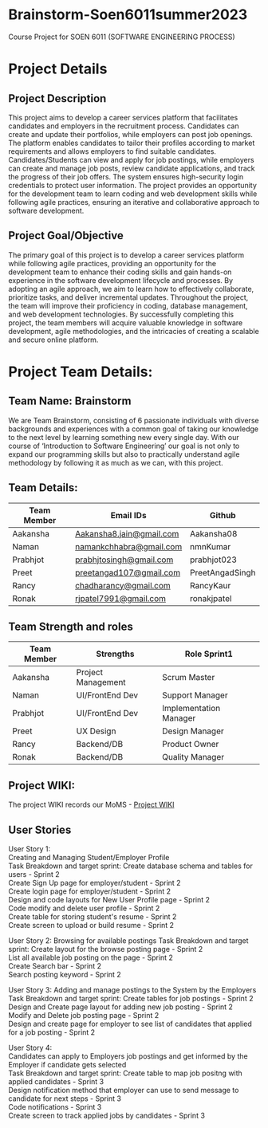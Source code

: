 # Brainstorm-Soen6011summer2023
Course Project for SOEN 6011 (SOFTWARE ENGINEERING PROCESS) 

# Project Details

## Project Description

This project aims to develop a career services platform that facilitates candidates and employers in the recruitment process. Candidates can create and update their portfolios, while employers can post job openings. The platform enables candidates to tailor their profiles according to market requirements and allows employers to find suitable candidates. Candidates/Students can view and apply for job postings, while employers can create and manage job posts, review candidate applications, and track the progress of their job offers. The system ensures high-security login credentials to protect user information. The project provides an opportunity for the development team to learn coding and web development skills while following agile practices, ensuring an iterative and collaborative approach to software development.

## Project Goal/Objective

The primary goal of this project is to develop a career services platform while following agile practices, providing an opportunity for the development team to enhance their coding skills and gain hands-on experience in the software development lifecycle and processes. By adopting an agile approach, we aim to learn how to effectively collaborate, prioritize tasks, and deliver incremental updates. Throughout the project, the team will improve their proficiency in coding, database management, and web development technologies. By successfully completing this project, the team members will acquire valuable knowledge in software development, agile methodologies, and the intricacies of creating a scalable and secure online platform.


# Project Team Details:

## Team Name: **Brainstorm**

We are Team Brainstorm, consisting of 6 passionate individuals with diverse backgrounds and experiences with a common goal of taking our knowledge to the next level by learning something new every single day. With our course of ‘Introduction to Software Engineering’ our goal is not only to expand our programming skills but also to practically understand agile methodology by following it as much as we can, with this project.

## Team Details:

| Team Member | Email IDs                    | Github     |
|-------------|------------------------------|------------|
| Aakansha    | Aakansha8.jain@gmail.com    | Aakansha08 |
| Naman       | namankchhabra@gmail.com     | nmnKumar   |
| Prabhjot    | prabhjtosingh@gmail.com      | prabhjot023|
| Preet       | preetangad107@gmail.com      | PreetAngadSingh |
| Rancy       | chadharancy@gmail.com        | RancyKaur  |
| Ronak       | rjpatel7991@gmail.com        | ronakjpatel |

## Team Strength and roles

| Team Member | Strengths              | Role Sprint1        |
|-------------|------------------------|---------------------|
| Aakansha    | Project Management     | Scrum Master        |
| Naman       | UI/FrontEnd Dev        | Support Manager     |
| Prabhjot    | UI/FrontEnd Dev        | Implementation Manager |
| Preet       | UX Design              | Design Manager      |
| Rancy       | Backend/DB             | Product Owner       |
| Ronak       | Backend/DB             | Quality Manager     |

## Project WIKI:

The project WIKI records our MoMS - [Project WIKI](https://github.com/nmnKumar/Brainstorm-Soen6011summer2023/wiki)

## User Stories
User Story 1:		
Creating and Managing Student/Employer Profile	
Task Breakdown and target sprint: 
Create database schema and tables for users	- Sprint 2	
Create Sign Up page for employer/student	- Sprint 2	
Create login page for employer/student	- Sprint 2	
Design and code layouts for New User Profile page -	Sprint 2	
Code modify and delete user profile	- Sprint 2	
Create table for storing student's resume	- Sprint 2	
Create screen to upload or build resume	- Sprint 2	

User Story 2:
Browsing for available postings	
Task Breakdown and target sprint:
Create layout for the browse posting page	- Sprint 2	
List all available job posting on the page - Sprint 2	
Create Search bar	- Sprint 2	
Search posting keyword	- Sprint 2	

User Story 3:
Adding and manage postings to the System by the Employers	
Task Breakdown and target sprint:
Create tables for job postings -	Sprint 2	
Design and Create page layout for adding new job posting	- Sprint 2	
Modify and Delete job posting page	- Sprint 2	
Design and create page for employer to see list of candidates that applied for a job posting -	Sprint 2

User Story 4:	
Candidates can apply to Employers job postings and get informed by the Employer if candidate gets selected	
Task Breakdown and target sprint:
Create table to map job positng with applied candidates -	Sprint 3	
Design notification method that employer can use to send message to candidate for next steps	- Sprint 3	
Code notifications	- Sprint 3	
Create screen to track applied jobs by candidates	- Sprint 3	
